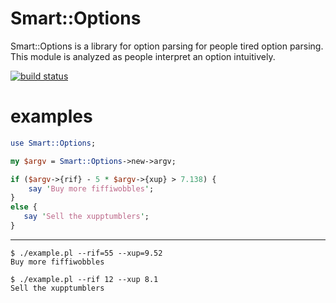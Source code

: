 Smart::Options
==============

Smart::Options is a library for option parsing for people tired option parsing.
This module is analyzed as people interpret an option intuitively.

[![build status](https://secure.travis-ci.org/kan/p5-smart-options.png)](http://travis-ci.org/kan/p5-smart-options)

examples
=======

````perl
use Smart::Options;

my $argv = Smart::Options->new->argv;

if ($argv->{rif} - 5 * $argv->{xup} > 7.138) {
    say 'Buy more fiffiwobbles';
}
else {
   say 'Sell the xupptumblers';
}
````

***

    $ ./example.pl --rif=55 --xup=9.52
    Buy more fiffiwobbles

    $ ./example.pl --rif 12 --xup 8.1
    Sell the xupptumblers

